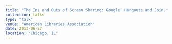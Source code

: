 ```yaml
---
title: "The Ins and Outs of Screen Sharing: Google+ Hangouts and Join.me"
collection: talks
type: "talk"
venue: "American Libraries Association"
date: 2013-06-27
location: "Chicago, IL"
---
```


